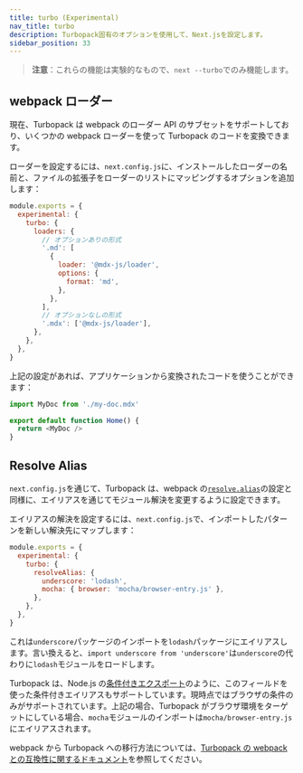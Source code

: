 ```yaml
---
title: turbo (Experimental)
nav_title: turbo
description: Turbopack固有のオプションを使用して、Next.jsを設定します。
sidebar_position: 33
---
```


> **注意**：これらの機能は実験的なもので、`next --turbo`でのみ機能します。

## webpack ローダー

現在、Turbopack は webpack のローダー API のサブセットをサポートしており、いくつかの webpack ローダーを使って Turbopack のコードを変換できます。

ローダーを設定するには、`next.config.js`に、インストールしたローダーの名前と、ファイルの拡張子をローダーのリストにマッピングするオプションを追加します：

```js title="next.config.js"
module.exports = {
  experimental: {
    turbo: {
      loaders: {
        // オプションありの形式
        '.md': [
          {
            loader: '@mdx-js/loader',
            options: {
              format: 'md',
            },
          },
        ],
        // オプションなしの形式
        '.mdx': ['@mdx-js/loader'],
      },
    },
  },
}
```

上記の設定があれば、アプリケーションから変換されたコードを使うことができます：

```js
import MyDoc from './my-doc.mdx'

export default function Home() {
  return <MyDoc />
}
```

## Resolve Alias

`next.config.js`を通じて、Turbopack は、webpack の[`resolve.alias`](https://webpack.js.org/configuration/resolve/#resolvealias)の設定と同様に、エイリアスを通じてモジュール解決を変更するように設定できます。

エイリアスの解決を設定するには、`next.config.js`で、インポートしたパターンを新しい解決先にマップします：

```js title="next.config.js"
module.exports = {
  experimental: {
    turbo: {
      resolveAlias: {
        underscore: 'lodash',
        mocha: { browser: 'mocha/browser-entry.js' },
      },
    },
  },
}
```

これは`underscore`パッケージのインポートを`lodash`パッケージにエイリアスします。言い換えると、`import underscore from 'underscore'`は`underscore`の代わりに`lodash`モジュールをロードします。

Turbopack は、Node.js の[条件付きエクスポート](https://nodejs.org/docs/latest-v18.x/api/packages.html#conditional-exports)のように、このフィールドを使った条件付きエイリアスもサポートしています。現時点ではブラウザの条件のみがサポートされています。上記の場合、Turbopack がブラウザ環境をターゲットにしている場合、`mocha`モジュールのインポートは`mocha/browser-entry.js`にエイリアスされます。

webpack から Turbopack への移行方法については、[Turbopack の webpack との互換性に関するドキュメント](https://turbo.build/pack/docs/migrating-from-webpack)を参照してください。
